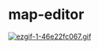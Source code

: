 # map-editor

[![ezgif-1-46e22fc067.gif](https://i.postimg.cc/fTHY9FwR/ezgif-1-46e22fc067.gif)](https://postimg.cc/MvQck9MC)
